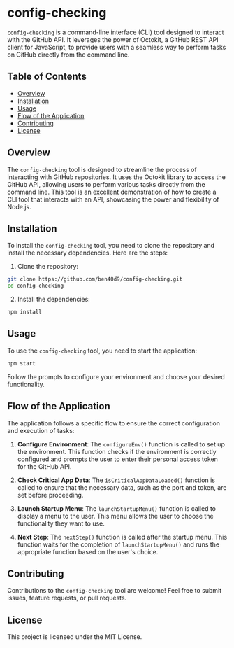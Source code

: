 # config-checking

`config-checking` is a command-line interface (CLI) tool designed to interact with the GitHub API. It leverages the power of Octokit, a GitHub REST API client for JavaScript, to provide users with a seamless way to perform tasks on GitHub directly from the command line.

## Table of Contents

- [Overview](#overview)
- [Installation](#installation)
- [Usage](#usage)
- [Flow of the Application](#flow-of-the-application)
- [Contributing](#contributing)
- [License](#license)

## Overview

The `config-checking` tool is designed to streamline the process of interacting with GitHub repositories. It uses the Octokit library to access the GitHub API, allowing users to perform various tasks directly from the command line. This tool is an excellent demonstration of how to create a CLI tool that interacts with an API, showcasing the power and flexibility of Node.js.

## Installation

To install the `config-checking` tool, you need to clone the repository and install the necessary dependencies. Here are the steps:

1. Clone the repository:

```bash
git clone https://github.com/ben40d9/config-checking.git
cd config-checking
```

2. Install the dependencies:

```bash
npm install
```

## Usage

To use the `config-checking` tool, you need to start the application:

```bash
npm start
```

Follow the prompts to configure your environment and choose your desired functionality.

## Flow of the Application

The application follows a specific flow to ensure the correct configuration and execution of tasks:

1. **Configure Environment**: The `configureEnv()` function is called to set up the environment. This function checks if the environment is correctly configured and prompts the user to enter their personal access token for the GitHub API.

2. **Check Critical App Data**: The `isCriticalAppDataLoaded()` function is called to ensure that the necessary data, such as the port and token, are set before proceeding.

3. **Launch Startup Menu**: The `launchStartupMenu()` function is called to display a menu to the user. This menu allows the user to choose the functionality they want to use.

4. **Next Step**: The `nextStep()` function is called after the startup menu. This function waits for the completion of `launchStartupMenu()` and runs the appropriate function based on the user's choice.

## Contributing

Contributions to the `config-checking` tool are welcome! Feel free to submit issues, feature requests, or pull requests.

## License

This project is licensed under the MIT License.

